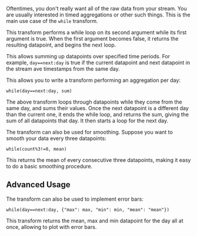 Oftentimes, you don't really want all of the raw data from your stream. You are usually interested in timed aggregations or other such things. This is the main use case of the `while` transform.

This transform performs a while loop on its second argument while its first argument is true. When the first argument becomes false, it returns the resulting datapoint, and begins the next loop.

This allows summing up datapoints over specified time periods. For example, `day==next:day` is true if the current datapoint and next datapoint in the stream ave timestamps from the same day.

This allows you to write a transform performing an aggregation per day:

```
while(day==next:day, sum)
```

The above transform loops through datapoints while they come from the same day, and sums their values. Once the next datapoint is a different day than the current one, it ends the while loop, and returns the sum, giving the sum of all datapoints that day. It then starts a loop for the next day.

The transform can also be used for smoothing. Suppose you want to smooth your data every three datapoints:

```
while(count%3!=0, mean)
```

This returns the mean of every consecutive three datapoints, making it easy to do a basic smoothing procedure.


## Advanced Usage

The transform can also be used to implement error bars:

```
while(day==next:day, {"max": max, "min": min, "mean": "mean"})
```

This transform returns the mean, max and min datapoint for the day all at once, allowing to plot with error bars.
